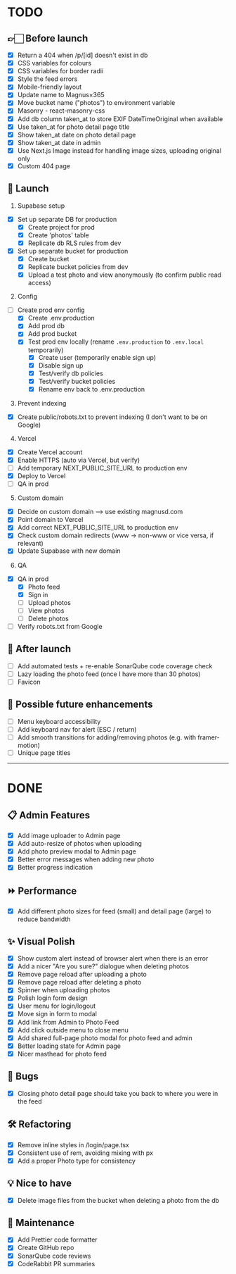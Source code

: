 # TODO

## 👉🏻 Before launch

- [x] Return a 404 when /p/[id] doesn't exist in db
- [x] CSS variables for colours
- [x] CSS variables for border radii
- [x] Style the feed errors
- [x] Mobile-friendly layout
- [x] Update name to Magnus×365
- [x] Move bucket name ("photos") to environment variable
- [x] Masonry - react-masonry-css
- [x] Add db column taken_at to store EXIF DateTimeOriginal when available
- [x] Use taken_at for photo detail page title
- [x] Show taken_at date on photo detail page
- [x] Show taken_at date in admin
- [x] Use Next.js Image instead for handling image sizes, uploading original only
- [x] Custom 404 page

## 🚀 Launch

1. Supabase setup

- [x] Set up separate DB for production
  - [x] Create project for prod
  - [x] Create 'photos' table
  - [x] Replicate db RLS rules from dev
- [x] Set up separate bucket for production
  - [x] Create bucket
  - [x] Replicate bucket policies from dev
  - [x] Upload a test photo and view anonymously (to confirm public read access)

2. Config

- [ ] Create prod env config
  - [x] Create .env.production
  - [x] Add prod db
  - [x] Add prod bucket
  - [x] Test prod env locally (rename `.env.production` to `.env.local` temporarily)
    - [x] Create user (temporarily enable sign up)
    - [x] Disable sign up
    - [x] Test/verify db policies
    - [x] Test/verify bucket policies
    - [x] Rename env back to .env.production

3. Prevent indexing

- [x] Create public/robots.txt to prevent indexing (I don't want to be on Google)

4. Vercel

- [x] Create Vercel account
- [x] Enable HTTPS (auto via Vercel, but verify)
- [ ] Add temporary NEXT_PUBLIC_SITE_URL to production env
- [x] Deploy to Vercel
- [ ] QA in prod

5. Custom domain

- [x] Decide on custom domain --> use existing magnusd.com
- [x] Point domain to Vercel
- [x] Add correct NEXT_PUBLIC_SITE_URL to production env
- [x] Check custom domain redirects (www → non-www or vice versa, if relevant)
- [x] Update Supabase with new domain

6. QA

- [x] QA in prod
  - [x] Photo feed
  - [x] Sign in
  - [ ] Upload photos
  - [ ] View photos
  - [ ] Delete photos
- [ ] Verify robots.txt from Google

## 🧹 After launch

- [ ] Add automated tests + re-enable SonarQube code coverage check
- [ ] Lazy loading the photo feed (once I have more than 30 photos)
- [ ] Favicon

## 🔮 Possible future enhancements

- [ ] Menu keyboard accessibility
- [ ] Add keyboard nav for alert (ESC / return)
- [ ] Add smooth transitions for adding/removing photos (e.g. with framer-motion)
- [ ] Unique page titles

---

# DONE

## 📋 Admin Features

- [x] Add image uploader to Admin page
- [x] Add auto-resize of photos when uploading
- [x] Add photo preview modal to Admin page
- [x] Better error messages when adding new photo
- [x] Better progress indication

## ⏩ Performance

- [x] Add different photo sizes for feed (small) and detail page (large) to reduce bandwidth

## ✨ Visual Polish

- [x] Show custom alert instead of browser alert when there is an error
- [x] Add a nicer "Are you sure?" dialogue when deleting photos
- [x] Remove page reload after uploading a photo
- [x] Remove page reload after deleting a photo
- [x] Spinner when uploading photos
- [x] Polish login form design
- [x] User menu for login/logout
- [x] Move sign in form to modal
- [x] Add link from Admin to Photo Feed
- [x] Add click outside menu to close menu
- [x] Add shared full-page photo modal for photo feed and admin
- [x] Better loading state for Admin page
- [x] Nicer masthead for photo feed

## 🐛 Bugs

- [x] Closing photo detail page should take you back to where you were in the feed

## 🛠 Refactoring

- [x] Remove inline styles in /login/page.tsx
- [x] Consistent use of rem, avoiding mixing with px
- [x] Add a proper Photo type for consistency

## 💡 Nice to have

- [x] Delete image files from the bucket when deleting a photo from the db

## 🧹 Maintenance

- [x] Add Prettier code formatter
- [x] Create GitHub repo
- [x] SonarQube code reviews
- [x] CodeRabbit PR summaries
